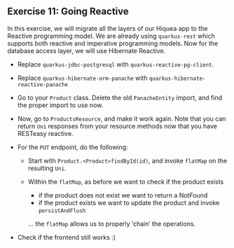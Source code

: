 ## Exercise 11: Going Reactive

In this exercise, we will migrate all the layers of our Hiquea app to the Reactive programming model. We are already using `quarkus-rest` which supports both reactive and imperative programming models. Now for the database access layer, we will use Hibernate Reactive.
 
* Replace `quarkus-jdbc-postgresql` with `quarkus-reactive-pg-client`.
* Replace `quarkus-hibernate-orm-panache` with `quarkus-hibernate-reactive-panache`

* Go to your `Product` class. Delete the old `PanacheEntity` import, and find the proper import to use now.
* Now, go to `ProductsResource`, and make it work again. Note that you can return `Uni` responses from your resource methods now that you have RESTeasy reactive.
* For the `PUT` endpoint, do the following:
  - Start with `Product.<Product>findById(id)`, and invoke `flatMap` on the resulting `Uni`.
  - Within the `flatMap`, as before we want to check if the product exists
    - if the product does not exist we want to return a NotFound
    - if the product exists we want to update the product and invoke `persistAndFlush`
   
    … the `flatMap` allows us to properly ‘chain’ the operations.
* Check if the frontend still works :)

